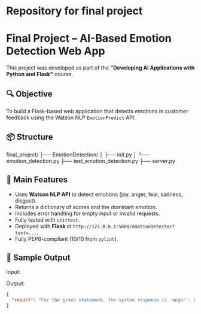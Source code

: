 # Repository for final project
# Final Project – AI-Based Emotion Detection Web App

This project was developed as part of the **"Developing AI Applications with Python and Flask"** course.

## 🔍 Objective

To build a Flask-based web application that detects emotions in customer feedback using the Watson NLP `EmotionPredict` API.

## 📦 Structure

final_project/
├── EmotionDetection/
│ ├── init.py
│ └── emotion_detection.py
├── test_emotion_detection.py
├── server.py


## 🧠 Main Features

- Uses **Watson NLP API** to detect emotions (joy, anger, fear, sadness, disgust).
- Returns a dictionary of scores and the dominant emotion.
- Includes error handling for empty input or invalid requests.
- Fully tested with `unittest`.
- Deployed with **Flask** at `http://127.0.0.1:5000/emotionDetector?text=...`.
- Fully PEP8-compliant (10/10 from `pylint`).

## 🧪 Sample Output

Input:


Output:

```json
{
  "result": "For the given statement, the system response is 'anger': 0.0012, 'disgust': 0.0005, 'fear': 0.0023, 'joy': 0.9756 and 'sadness': 0.0204. The dominant emotion is joy."
}

